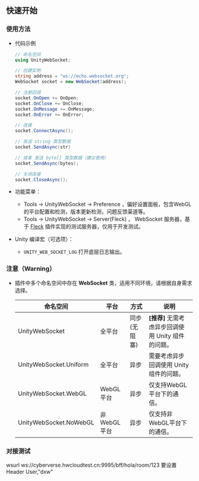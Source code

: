 ## **快速开始**


### **使用方法**

- 代码示例

  ```csharp
  // 命名空间
  using UnityWebSocket;

  // 创建实例
  string address = "ws://echo.websocket.org";
  WebSocket socket = new WebSocket(address);

  // 注册回调
  socket.OnOpen += OnOpen;
  socket.OnClose += OnClose;
  socket.OnMessage += OnMessage;
  socket.OnError += OnError;

  // 连接
  socket.ConnectAsync();

  // 发送 string 类型数据
  socket.SendAsync(str)

  // 或者 发送 byte[] 类型数据（建议使用）
  socket.SendAsync(bytes);

  // 关闭连接
  socket.CloseAsync();
  ```

- 功能菜单：
  - Tools -> UnityWebSocket -> Preference ，偏好设置面板，包含WebGL的平台配置和检测，版本更新检测，问题反馈渠道等。
  - Tools -> UnityWebSocket -> Server(Fleck) ， WebSocket 服务器，基于 [Fleck](https://github.com/statianzo/Fleck) 插件实现的测试服务器，仅用于开发测试。

- Unity 编译宏（可选项）：
  - `UNITY_WEB_SOCKET_LOG` 打开底层日志输出。


### **注意（Warning）**

- 插件中多个命名空间中存在 **WebSocket** 类，适用不同环境，请根据自身需求选择。

  命名空间 | 平台 | 方式 |  说明
  -|-|-|-
  UnityWebSocket | 全平台 | 同步(无阻塞) | **[推荐]** 无需考虑异步回调使用 Unity 组件的问题。
  UnityWebSocket.Uniform | 全平台 | 异步 | 需要考虑异步回调使用 Unity 组件的问题。
  UnityWebSocket.WebGL | WebGL平台 | 异步 | 仅支持WebGL平台下的通信。
  UnityWebSocket.NoWebGL | 非WebGL平台 | 异步  | 仅支持非WebGL平台下的通信。

### 对接测试
wsurl   ws://cyberverse.hwcloudtest.cn:9995/bff/hola/room/123
要设置Header User,"dxw"

